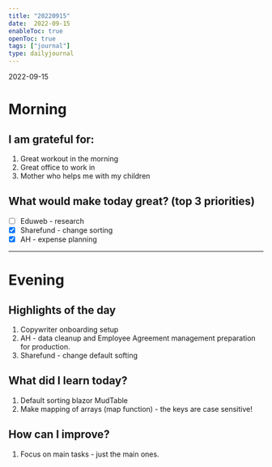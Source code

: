 ```yaml
---
title: "20220915"
date:  2022-09-15
enableToc: true
openToc: true
tags: ["journal"]
type: dailyjournal
---
```


 2022-09-15
# Morning
## I am grateful for:
1. Great workout in the morning 
2. Great office to work in 
3. Mother who helps me with my children 

## What would make today great? (top 3 priorities)
- [ ] Eduweb - research
- [x] Sharefund - change sorting 
- [x] AH - expense planning 

---
# Evening
## Highlights of the day
1. Copywriter onboarding setup 
2. AH - data cleanup and Employee Agreement management  preparation for production.
3. Sharefund - change default softing 

## What did I learn today?
1. Default sorting blazor MudTable 
2. Make mapping of arrays (map function) - the keys are case sensitive!

## How can I improve?
1. Focus on main tasks - just the main ones.